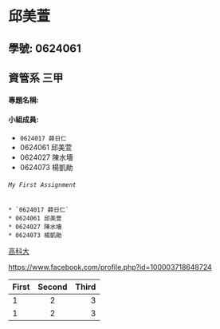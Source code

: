 # 邱美萱

## 學號: 0624061

## 資管系 三甲

#### 專題名稱: 

#### 小組成員:


* `0624017 薛日仁`
* 0624061 邱美萱
* 0624027 陳水墻
* 0624073 楊凱勛

###### `My First Assignment`

```
* `0624017 薛日仁`
* 0624061 邱美萱
* 0624027 陳水墻
* 0624073 楊凱勛
```

[高科大](https://www.nkust.edu.tw/)

<https://www.facebook.com/profile.php?id=100003718648724>

|First|Second|Third|
|:----|:----:|----:|
|1 |2 |3 |
|1 |2 |3 |
